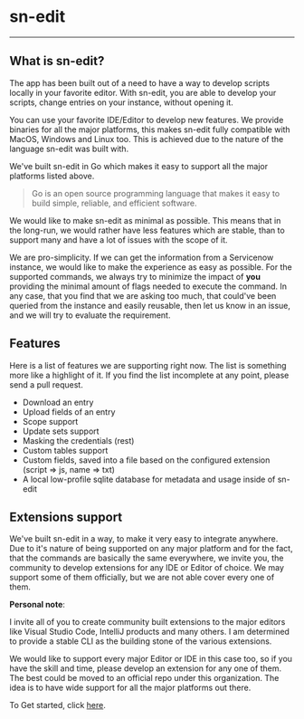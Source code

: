 # sn-edit

---

## What is sn-edit?

The app has been built out of a need to have a way to develop scripts locally in your favorite editor.
With sn-edit, you are able to develop your scripts, change entries on your instance, without opening it.

You can use your favorite IDE/Editor to develop new features. We provide binaries for all the major platforms, this makes sn-edit
fully compatible with MacOS, Windows and Linux too. This is achieved due to the nature of the language sn-edit was built with.

We've built sn-edit in Go which makes it easy to support all the major platforms listed above.

> Go is an open source programming language that makes it easy to build simple, reliable, and efficient software.

We would like to make sn-edit as minimal as possible. This means that in the long-run, we would rather have
less features which are stable, than to support many and have a lot of issues with the scope of it.

We are pro-simplicity. If we can get the information from a Servicenow instance, we would like to make the experience
as easy as possible. For the supported commands, we always try to minimize the impact of **you** providing the minimal amount
of flags needed to execute the command. In any case, that you find that we are asking too much, that could've been queried
from the instance and easily reusable, then let us know in an issue, and we will try to evaluate the requirement.

## Features

Here is a list of features we are supporting right now. The list is something more like a highlight of it. If you find the list incomplete
at any point, please send a pull request.

* Download an entry
* Upload fields of an entry
* Scope support
* Update sets support
* Masking the credentials (rest)
* Custom tables support
* Custom fields, saved into a file based on the configured extension (script => js, name => txt)
* A local low-profile sqlite database for metadata and usage inside of sn-edit

## Extensions support

We've built sn-edit in a way, to make it very easy to integrate anywhere. Due to it's nature of being supported on any major platform
and for the fact, that the commands are basically the same everywhere, we invite you, the community to develop extensions for
any IDE or Editor of choice. We may support some of them officially, but we are not able cover every one of them.

**Personal note**:

I invite all of you to create community built extensions to the major editors like Visual Studio Code, IntelliJ products and many others.
I am determined to provide a stable CLI as the building stone of the various extensions.

We would like to support every major Editor or IDE in this case too, so if you have the skill and time, please develop an extension for any
one of them. The best could be moved to an official repo under this organization. 
The idea is to have wide support for all the major platforms out there.

To Get started, click [here](getting-started/README.md).
